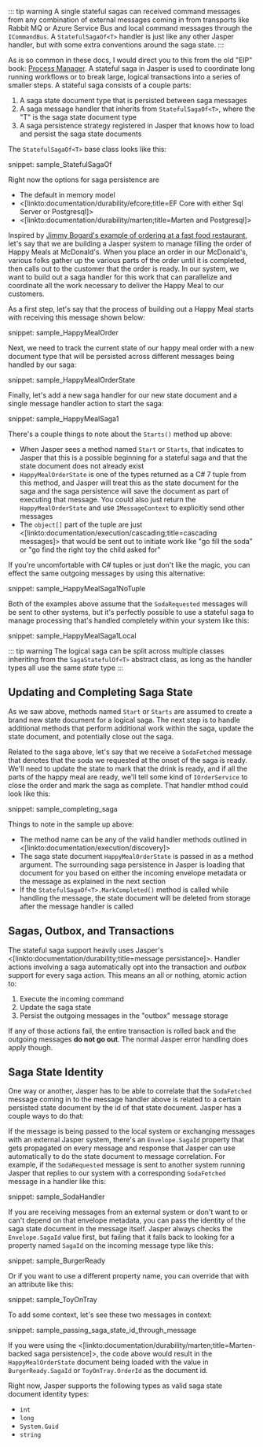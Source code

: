 <!--title:Stateful Sagas-->

::: tip warning
A single stateful sagas can received command messages from any combination of external messages coming in from 
transports like Rabbit MQ or Azure Service Bus and local command messages through the `ICommandBus`. A `StatefulSagaOf<T>`
handler is just like any other Jasper handler, but with some extra conventions around the saga state.
:::


As is so common in these docs, I would direct you to this from the old "EIP" book: [Process Manager](http://www.enterpriseintegrationpatterns.com/patterns/messaging/ProcessManager.html). A stateful saga in Jasper is used
to coordinate long running workflows or to break large, logical transactions into a series of smaller steps. A stateful saga
consists of a couple parts:

1. A saga state document type that is persisted between saga messages
1. A saga message handler that inherits from `StatefulSagaOf<T>`, where the "T" is the saga state document type
1. A saga persistence strategy registered in Jasper that knows how to load and persist the saga state documents

The `StatefulSagaOf<T>` base class looks like this:

snippet: sample_StatefulSagaOf

Right now the options for saga persistence are 

* The default in memory model
* <[linkto:documentation/durability/efcore;title=EF Core with either Sql Server or Postgresql]>
* <[linkto:documentation/durability/marten;title=Marten and Postgresql]> 

Inspired by [Jimmy Bogard's example of ordering at a fast food restaurant](https://lostechies.com/jimmybogard/2013/03/14/saga-implementation-patterns-controller/), let's say that we are building 
a Jasper system to manage filling the order of Happy Meals at McDonald's. When you place an order in our McDonald's, various folks gather up the various parts of the order until it is completed, then calls out to the customer that the order is ready. In our system,
we want to build out a saga handler for this work that can parallelize and coordinate all the work necessary to deliver the Happy Meal
to our customers.

As a first step, let's say that the process of building out a Happy Meal starts with receiving this message shown below:

snippet: sample_HappyMealOrder

Next, we need to track the current state of our happy meal order with a new document type that will be persisted across different 
messages being handled by our saga:

snippet: sample_HappyMealOrderState

Finally, let's add a new saga handler for our new state document and a single message handler action to start the saga:

snippet: sample_HappyMealSaga1

There's a couple things to note about the `Starts()` method up above:

* When Jasper sees a method named `Start` or `Starts`, that indicates to Jasper that this is a possible beginning for a stateful saga and that the state document does not already exist
* `HappyMealOrderState` is one of the types returned as a C# 7 tuple from this method, and Jasper will treat this as the state document
for the saga and the saga persistence will save the document as part of executing that message. You could also just return the `HappyMealOrderState` and use `IMessageContext` to explicitly send other messages
* The `object[]` part of the tuple are just <[linkto:documentation/execution/cascading;title=cascading messages]> that would be sent out to initiate work like "go fill the soda" or "go find the right toy the child asked for"

If you're uncomfortable with C# tuples or just don't like the magic, you can effect the same outgoing messages by using this alternative:

snippet: sample_HappyMealSaga1NoTuple

Both of the examples above assume that the `SodaRequested` messages will be sent to other systems, but it's perfectly possible
to use a stateful saga to manage processing that's handled completely within your system like this:

snippet: sample_HappyMealSaga1Local

::: tip warning
The logical saga can be split across multiple classes inheriting from the `SagaStatefulOf<T>` abstract class, as long as the 
handler types all use the same *state* type
:::

## Updating and Completing Saga State

As we saw above, methods named `Start` or `Starts` are assumed to create a brand new state document for a logical saga. The next step is to handle additional methods that perform additional work within the saga, update the state document, and potentially close out the saga.

Related to the saga above, let's say that we receive a `SodaFetched` message that denotes that the soda we requested at the onset of the saga is ready. We'll need to update the state to mark that the drink is ready, and if all the parts of the happy meal are ready, we'll tell some kind of `IOrderService` to close the order and mark the saga as complete. That handler mthod could look like this:

snippet: sample_completing_saga

Things to note in the sample up above:

* The method name can be any of the valid handler methods outlined in <[linkto:documentation/execution/discovery]>
* The saga state document `HappyMealOrderState` is passed in as a method argument. The surrounding saga persistence in Jasper is
  loading that document for you based on either the incoming envelope metadata or the message as explained in the next section
* If the `StatefulSagaOf<T>.MarkCompleted()` method is called while handling the message, the state document will be deleted
  from storage after the message handler is called


## Sagas, Outbox, and Transactions

The stateful saga support heavily uses Jasper's <[linkto:documentation/durability;title=message persistance]>. Handler actions involving a saga automatically opt into the transaction and *outbox* support for every saga action. This means an all or nothing, atomic action to:

1. Execute the incoming command
1. Update the saga state
1. Persist the outgoing messages in the "outbox" message storage

If any of those actions fail, the entire transaction is rolled back and the outgoing messages **do not go out**. The normal Jasper error handling does apply though.

## Saga State Identity

One way or another, Jasper has to be able to correlate that the `SodaFetched` message coming in to the message handler above
is related to a certain persisted state document by the id of that state document. Jasper has a couple ways to do that:

If the message is being passed to the local system or exchanging messages with an external Jasper system, there's an `Envelope.SagaId` property that gets propagated on every message and response that Jasper can use automatically to do the state document to message correlation. For example, if the `SodaRequested` message is sent to another system running Jasper that replies to our system with 
a corresponding `SodaFetched` message in a handler like this:

snippet: sample_SodaHandler

If you are receiving messages from an external system or don't want to or can't depend on that envelope metadata, you can pass the identity of the saga state document in the message itself. Jasper always checks the `Envelope.SagaId` value first, but failing that it falls back to looking for a property named `SagaId` on the incoming message type like this:

snippet: sample_BurgerReady

Or if you want to use a different property name, you can override that with an attribute like this:

snippet: sample_ToyOnTray

To add some context, let's see these two messages in context:

snippet: sample_passing_saga_state_id_through_message

If you were using the <[linkto:documentation/durability/marten;title=Marten-backed saga persistence]>, the code above
would result in the `HappyMealOrderState` document being loaded with the value in `BurgerReady.SagaId` or `ToyOnTray.OrderId` as the document id.

Right now, Jasper supports the following types as valid saga state document identity types:

* `int`
* `long`
* `System.Guid`
* `string`

